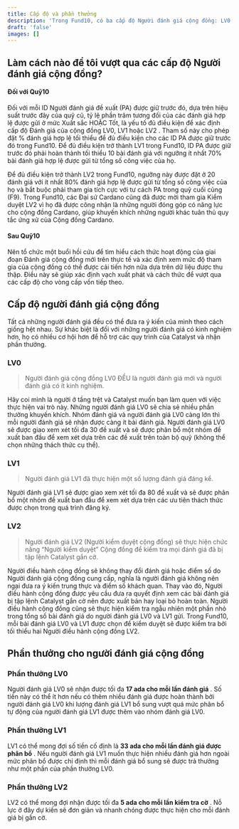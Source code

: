 ```yaml
---
title: Cấp độ và phần thưởng
description: 'Trong Fund10, có ba cấp độ Người đánh giá cộng đồng: LV0, LV1 và LV2.'
draft: 'false'
images: []
---
```


## Làm cách nào để tôi vượt qua các cấp độ Người đánh giá cộng đồng?

#### Đối với Quỹ10

Đối với mỗi ID Người đánh giá đề xuất (PA) được giữ trước đó, dựa trên hiệu suất trước đây của quỹ cũ, tỷ lệ phần trăm tương đối của các đánh giá hợp lệ được gửi ở mức Xuất sắc HOẶC Tốt, là yếu tố đủ điều kiện để xác định cấp độ Đánh giá của cộng đồng LV0, LV1 hoặc LV2 . Tham số này cho phép đặt % đánh giá hợp lệ tối thiểu để đủ điều kiện cho các ID PA được giữ trước đó trong Fund10. Để đủ điều kiện trở thành LV1 trong Fund10, ID PA được giữ trước đó phải hoàn thành tối thiểu 10 bài đánh giá với ngưỡng ít nhất 70% bài đánh giá hợp lệ được gửi từ tổng số công việc của họ.

Để đủ điều kiện trở thành LV2 trong Fund10, ngưỡng này được đặt ở 20 đánh giá với ít nhất 80% đánh giá hợp lệ được gửi từ tổng số công việc của họ và bắt buộc phải tham gia tích cực với tư cách PA trong quỹ cuối cùng (F9). Trong Fund10, các Đại sứ Cardano cũng đã được mời tham gia Kiểm duyệt LV2 vì họ đã được công nhận là những người đóng góp có năng lực cho cộng đồng Cardano, giúp khuyến khích những người khác tuân thủ quy tắc ứng xử của Cộng đồng Cardano.

#### Sau Quỹ10

Nên tổ chức một buổi hồi cứu để tìm hiểu cách thức hoạt động của giai đoạn Đánh giá cộng đồng mới trên thực tế và xác định xem mức độ tham gia của cộng đồng có thể được cải tiến hơn nữa dựa trên dữ liệu được thu thập. Điều này sẽ giúp xác định vạch xuất phát và cách thức để vượt qua các cấp độ cho vòng cấp vốn tiếp theo.

## Cấp độ người đánh giá cộng đồng

Tất cả những người đánh giá đều có thể đưa ra ý kiến ​​của mình theo cách giống hệt nhau. Sự khác biệt là đối với những người đánh giá có kinh nghiệm hơn, họ có nhiều cơ hội hơn để hỗ trợ các quy trình của Catalyst và nhận phần thưởng.

### LV0

> Người đánh giá cộng đồng LV0 ĐỀU là người đánh giá mới và người đánh giá có ít kinh nghiệm.

Hãy coi mình là người ở tầng trệt và Catalyst muốn bạn làm quen với việc thực hiện vai trò này. Những người đánh giá LV0 sẽ chia sẻ nhiều phần thưởng khuyến khích. Nhóm đánh giá và người đánh giá LV0 càng lớn thì mỗi người đánh giá sẽ nhận được càng ít bài đánh giá. Người đánh giá LV0 sẽ được giao xem xét tối đa 30 đề xuất và sẽ được phân bổ một nhóm đề xuất ban đầu để xem xét dựa trên các đề xuất trên toàn bộ quỹ (không thể chọn những thách thức cụ thể).

### LV1

> Người đánh giá LV1 đã thực hiện một số lượng đánh giá đáng kể.

Người đánh giá LV1 sẽ được giao xem xét tối đa 80 đề xuất và sẽ được phân bổ một nhóm đề xuất ban đầu để xem xét dựa trên các ưu tiên thách thức được chọn trong quá trình đăng ký.

### LV2

> Người đánh giá LV2 (Người kiểm duyệt cộng đồng) sẽ thực hiện chức năng “Người kiểm duyệt” Cộng đồng để kiểm tra mọi đánh giá đã bị tập lệnh Catalyst gắn cờ.

Người điều hành cộng đồng sẽ không thay đổi đánh giá hoặc điểm số do Người đánh giá cộng đồng cung cấp, nghĩa là người đánh giá không nên ngại đưa ra ý kiến ​​trung thực và điểm số khách quan. Thay vào đó, Người điều hành cộng đồng được yêu cầu đưa ra quyết định xem các bài đánh giá bị tập lệnh Catalyst gắn cờ nên được xuất bản hay loại bỏ hoàn toàn. Người điều hành cộng đồng cũng sẽ thực hiện kiểm tra ngẫu nhiên một phần nhỏ trong tổng số bài đánh giá do người đánh giá LV0 và LV1 gửi. Trong Fund10, mỗi bài đánh giá LV0 và LV1 được chọn để kiểm duyệt sẽ được kiểm tra bởi tối thiểu hai Người điều hành cộng đồng LV2.

## Phần thưởng cho người đánh giá cộng đồng

### Phần thưởng LV0

Người đánh giá LV0 sẽ nhận được tối đa **17 ada cho mỗi lần đánh giá** . Số tiền này có thể ít hơn nếu có thêm nhiều đánh giá được hoàn thành bởi người đánh giá LV0 khi lượng đánh giá LV1 bổ sung vượt quá mức phân bổ tự động của người đánh giá LV1 được thêm vào nhóm đánh giá LV0.

### Phần thưởng LV1

LV1 có thể mong đợi số tiền cố định là **33 ada cho mỗi lần đánh giá được phân bổ** . Nếu người đánh giá LV1 muốn thực hiện nhiều đánh giá hơn ngoài mức phân bổ được chỉ định thì mỗi đánh giá bổ sung sẽ được trả thưởng như một phần của phần thưởng LV0.

### Phần thưởng LV2

LV2 có thể mong đợi nhận được tối đa **5 ada cho mỗi lần kiểm tra cờ** . Nỗ lực ở đây dự kiến ​​sẽ đơn giản và nhanh chóng được thực hiện cho mỗi đánh giá bị gắn cờ.
